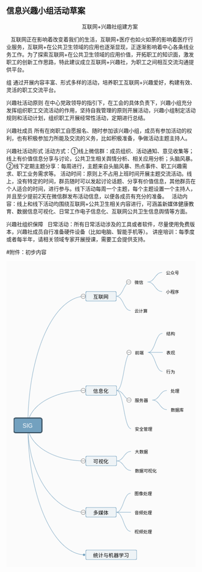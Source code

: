 



信息兴趣小组活动草案
--------------------------------------

                                                    互联网+兴趣社组建方案

    互联网正在影响着改变着我们的生活，互联网+医疗也如火如荼的影响着医疗行业服务，互联网+在公共卫生领域的应用也逐渐显现，正逐渐影响着中心各条线业务工作。为了探索互联网+在公共卫生领域的应用价值，开拓职工的知识面，激发职工的创新工作思路，特此建议成立互联网+兴趣社，为职工之间相互交流沟通提供平台。 

组
通过开展内容丰富、形式多样的活动，培养职工互联网+兴趣爱好，构建有效、灵活的职工交流平台。

兴趣社活动原则
在中心党政领导的指引下，在工会的具体负责下，兴趣小组充分发挥组织职工交流活动的作用，坚持自我管理的原则开展活动，兴趣小组制定活动规则和活动计划，组织职工开展经常性活动，定期进行总结。

兴趣社成员
所有在岗职工自愿报名、随时参加该兴趣小组，成员有参加活动的权利，也有积极参加力所能及交流的义务，比如积极准备，争做活动主题主持人。

兴趣社活动形式
活动方式：①线上微信群：成员组织、活动通知、意见收集等；线上有价值信息分享与讨论，公共卫生相关舆情分析、相关应用分析；头脑风暴。②线下定期主题分享：每周进行，主题来自头脑风暴、热点事件、职工兴趣需求、职工业务需求等。
活动时间：原则上不占用上班时间开展主题交流活动。线上，没有特定的时间，群员随时可以发起讨论话题、分享有价值信息，其他群员在个人适合的时间，进行参与。线下活动每周一个主题，每个主题设置一个主持人，并且至少提前2天在微信群发布活动信息，以便各成员有充分的准备。   
活动内容：线上和线下活动均围绕互联网+公共卫生相关内容进行，可涵盖新媒体健康教育、数据信息可视化、日常工作电子信息化、互联网公共卫生信息舆情等方面。

兴趣社组织保障  
日常活动：所有日常活动涉及的工具或者软件，尽量使用免费版本，兴趣社成员自行准备硬件设备（比如电脑、智能手机等）。
讲座培训：每季度或者每半年，请相关领域专家开展授课，需要工会提供支持。


#附件：初步内容  





![兴趣小组部分内容](https://github.com/shuzhizhang/img/blob/master/SIG.png)

